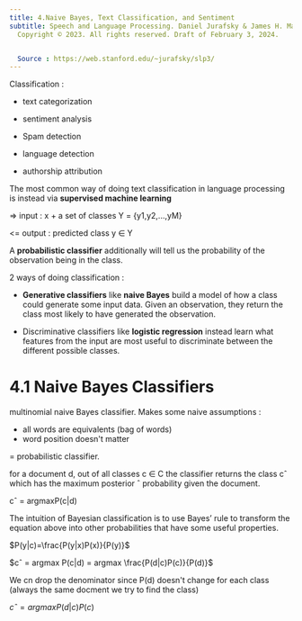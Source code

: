 ```yaml
---
title: 4.Naive Bayes, Text Classification, and Sentiment
subtitle: Speech and Language Processing. Daniel Jurafsky & James H. Martin.
  Copyright © 2023. All rights reserved. Draft of February 3, 2024.


  Source : https://web.stanford.edu/~jurafsky/slp3/
---
```


Classification :

- text categorization

- sentiment analysis

- Spam detection

- language detection

- authorship attribution

The most common way of doing text classification in language processing is instead via <b>supervised machine learning</b>

=> input   : x + a set of classes Y = {y1,y2,...,yM}

<= output  : predicted class y ∈ Y

A <b>probabilistic classifier</b> additionally will tell us the probability of the observation being in the class.

2 ways of doing classification :

- <b>Generative classifiers</b> like <b>naive Bayes</b> build a model of how a class could generate some input data. Given an observation, they return the class most likely to have generated the observation. 

- Discriminative classifiers like <b>logistic regression</b> instead learn what features from the input are most useful to discriminate between the different possible classes.

# 4.1 Naive Bayes Classifiers

multinomial naive Bayes classifier. Makes some naive assumptions :

- all words are equivalents (bag of words)
- word position doesn't matter

= probabilistic classifier.

for a document d, out of all classes c ∈ C the classifier returns the class cˆ which has the maximum posterior ˆ probability given the document.
 
cˆ = argmaxP(c|d)

The intuition of Bayesian classification is to use Bayes’ rule to transform the equation above into other probabilities that have some useful properties.

$P(y|c)=\frac{P(y|x)P(x)}{P(y)}$

$cˆ = argmax P(c|d) = argmax \frac{P(d|c)P(c)}{P(d)}$

We cn drop the denominator since P(d) doesn't change for each class (always the same docment we try to find the class)

$cˆ = argmax P(d|c)P(c)$
